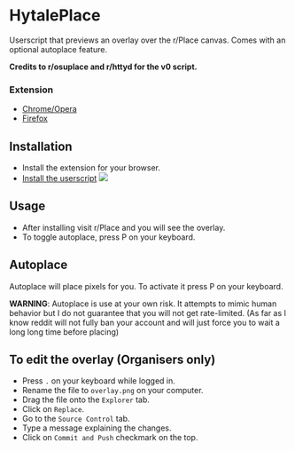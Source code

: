 # HytalePlace
Userscript that previews an overlay over the r/Place canvas. Comes with an optional autoplace feature.


**Credits to r/osuplace and r/httyd for the v0 script.**

### Extension
- [Chrome/Opera](https://chrome.google.com/webstore/detail/violentmonkey/jinjaccalgkegednnccohejagnlnfdag)
- [Firefox](https://addons.mozilla.org/en-US/firefox/addon/violentmonkey/)

## Installation
- Install the extension for your browser.
- [Install the userscript](https://github.com/Antonio32A/HytalePlace/raw/main/userscript.user.js)
![](https://i.antonio32a.com/%F0%9F%98%B8%F0%9F%98%BF%F0%9F%90%88%F0%9F%98%BC%F0%9F%98%B8%F0%9F%98%BF%F0%9F%98%B9%F0%9F%98%BA%F0%9F%98%BF%F0%9F%90%B1.png)

## Usage
- After installing visit r/Place and you will see the overlay.
- To toggle autoplace, press P on your keyboard.

## Autoplace
Autoplace will place pixels for you. To activate it press P on your keyboard.

**WARNING**: Autoplace is use at your own risk. It attempts to mimic human behavior but I do not guarantee that you will not get rate-limited. 
(As far as I know reddit will not fully ban your account and will just force you to wait a long long time before placing)

## To edit the overlay (Organisers only)
- Press `.` on your keyboard while logged in.
- Rename the file to `overlay.png` on your computer.
- Drag the file onto the `Explorer` tab.
- Click on `Replace`.
- Go to the `Source Control` tab.
- Type a message explaining the changes.
- Click on `Commit and Push` checkmark on the top.

